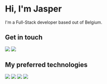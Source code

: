 # Hi, I'm Jasper

I'm a Full-Stack developer based out of Belgium.

## Get in touch

<a href="mailto:jasperdardev@gmail.com"><img src="https://img.shields.io/badge/Gmail-D14836?style=for-the-badge&logo=gmail&logoColor=white"></a>
<a href="https://www.linkedin.com/in/jasper-dar-9205381a2"><img src="https://img.shields.io/badge/LinkedIn-0077B5?style=for-the-badge&logo=linkedin&logoColor=white"></a>

## My preferred technologies

<img src="https://img.shields.io/badge/Laravel-FF2D20?style=for-the-badge&logo=laravel&logoColor=white"> <img src="https://img.shields.io/badge/PHP-777BB4?style=for-the-badge&logo=php&logoColor=white"> <img src="https://img.shields.io/badge/Vue.Js-4FC08D?style=for-the-badge&logo=vuedotjs&logoColor=white"> <img src="https://img.shields.io/badge/Tailwind-06B6D4?style=for-the-badge&logo=tailwindcss&logoColor=white">
